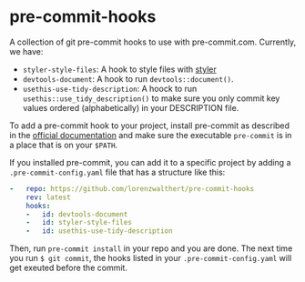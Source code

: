 
<!-- README.md is generated from README.Rmd. Please edit that file -->

# pre-commit-hooks

<!-- badges: start -->

<!-- badges: end -->

A collection of git pre-commit hooks to use with pre-commit.com.
Currently, we have:

  - `styler-style-files`: A hook to style files with
    [styler](https://styler.r-lib.org)
  - `devtools-document`: A hook to run `devtools::document()`.
  - `usethis-use-tidy-description`: A hoock to run
    `usethis::use_tidy_description()` to make sure you only commit key
    values ordered (alphabetically) in your DESCRIPTION file.

To add a pre-commit hook to your project, install pre-commit as
described in the [official documentation](https://pre-commit.com/#intro)
and make sure the executable `pre-commit` is in a place that is on your
`$PATH`.

If you installed pre-commit, you can add it to a specific project by
adding a `.pre-commit-config.yaml` file that has a structure like this:

``` yaml
-   repo: https://github.com/lorenzwalthert/pre-commit-hooks
    rev: latest
    hooks: 
    -   id: devtools-document
    -   id: styler-style-files
    -   id: usethis-use-tidy-description
```

Then, run `pre-commit install` in your repo and you are done. The next
time you run `$ git commit`, the hooks listed in your
`.pre-commit-config.yaml` will get exeuted before the commit.
